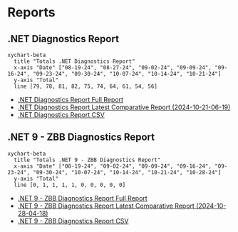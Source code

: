 # Reports

[marker]: <> (Begin:diagnostics)

## .NET Diagnostics Report

```mermaid
xychart-beta
  title "Totals .NET Diagnostics Report"
  x-axis "Date" ["08-19-24", "08-27-24", "09-02-24", "09-09-24", "09-16-24", "09-23-24", "09-30-24", "10-07-24", "10-14-24", "10-21-24"]
  y-axis "Total"
  line [79, 78, 81, 82, 75, 74, 64, 61, 54, 56]
```

- [.NET Diagnostics Report Full Report](./diagnostics-reports/dn-diag-issue-tracker-full.md)
- [.NET Diagnostics Report Latest Comparative Report (2024-10-21-06-19)](./diagnostics-reports/2024-10-21-06-19/dn-diag-issue-tracker-comp.md)
- [.NET Diagnostics Report CSV](./diagnostics-reports/dn-diag-issue-tracker-totals.csv)

[marker]: <> (End:diagnostics)
[marker]: <> (Begin:diagnostics-runtime-zbb9)

## .NET 9 - ZBB Diagnostics Report

```mermaid
xychart-beta
  title "Totals .NET 9 - ZBB Diagnostics Report"
  x-axis "Date" ["08-19-24", "09-02-24", "09-09-24", "09-16-24", "09-23-24", "09-30-24", "10-07-24", "10-14-24", "10-21-24", "10-28-24"]
  y-axis "Total"
  line [0, 1, 1, 1, 1, 0, 0, 0, 0, 0]
```

- [.NET 9 - ZBB Diagnostics Report Full Report](./diagnostics-net9-zbb/dn-diag-net9-zbb-full.md)
- [.NET 9 - ZBB Diagnostics Report Latest Comparative Report (2024-10-28-04-18)](./diagnostics-net9-zbb/2024-10-28-04-18/dn-diag-net9-zbb-comp.md)
- [.NET 9 - ZBB Diagnostics Report CSV](./diagnostics-net9-zbb/dn-diag-net9-zbb-totals.csv)

[marker]: <> (End:diagnostics-runtime-zbb9)
